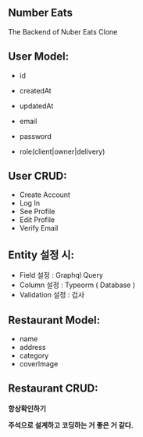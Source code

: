 ## Number Eats

The Backend of Nuber Eats Clone

## User Model:

- id
- createdAt
- updatedAt

- email
- password
- role(client|owner|delivery)

## User CRUD:

- Create Account
- Log In
- See Profile
- Edit Profile
- Verify Email

## Entity 설정 시:

- Field 설정 : Graphql Query
- Column 설정 : Typeorm ( Database )
- Validation 설정 : 검사

## Restaurant Model:

- name
- address
- category
- coverImage

## Restaurant CRUD:

**항상확인하기**

**주석으로 설계하고 코딩하는 거 좋은 거 같다.**
